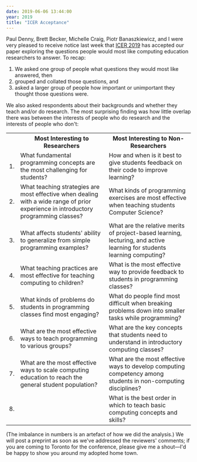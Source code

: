 ```yaml
---
date: 2019-06-06 13:44:00
year: 2019
title: "ICER Acceptance"
---
```


Paul Denny, Brett Becker, Michelle Craig, Piotr Banaszkiewicz, and I
were very pleased to receive notice last week
that [ICER 2019](https://icer.acm.org/)
has accepted our paper exploring
the questions people would most like computing education researchers to answer.
To recap:

1.  We asked one group of people what questions they would most like answered, then
2.  grouped and collated those questions, and
3.  asked a larger group of people how important or unimportant they thought those questions were.

We also asked respondents about their backgrounds and whether they teach and/or do research.
The most surprising finding was how little overlap there was between
the interests of people who do research and the interests of people who don't:

<table class="centered">
  <tr>
    <th></th>
    <th>Most Interesting to Researchers</th>
    <th>Most Interesting to Non-Researchers</th>
  </tr>
  <tr>
    <td>1.</td>
    <td>What fundamental programming concepts are the most challenging for students?</td>
    <td>How and when is it best to give students feedback on their code to improve learning?</td>
  </tr>
  <tr>
    <td>2.</td>
    <td>What teaching strategies are most effective when dealing with a wide range of prior experience in introductory programming classes?</td>
    <td>What kinds of programming exercises are most effective when teaching students Computer Science?</td>
  </tr>
  <tr>
    <td>3.</td>
    <td>What affects students' ability to generalize from simple programming examples?</td>
    <td>What are the relative merits of project-based learning, lecturing, and active learning for students learning computing?</td>
  </tr>
  <tr>
    <td>4.</td>
    <td>What teaching practices are most effective for teaching computing to children?</td>
    <td>What is the most effective way to provide feedback to students in programming classes?</td>
  </tr>
  <tr>
    <td>5.</td>
    <td>What kinds of problems do students in programming classes find most engaging?    </td>
    <td>What do people find most difficult when breaking problems down into smaller tasks while programming?</td>
  </tr>
  <tr>
    <td>6.</td>
    <td>What are the most effective ways to teach programming to various groups?</td>
    <td>What are the key concepts that students need to understand in introductory computing classes?</td>
  </tr>
  <tr>
    <td>7.</td>
    <td>What are the most effective ways to scale computing education to reach the general student population?</td>
    <td>What are the most effective ways to develop computing competency among students in non-computing disciplines?</td>
  </tr>
  <tr>
    <td>8.</td>
    <td></td>
    <td>What is the best order in which to teach basic computing concepts and skills?</td>
  </tr>
</table>

(The imbalance in numbers is an artefact of how we did the analysis.)
We will post a preprint as soon as we've addressed the reviewers' comments;
if you are coming to Toronto for the conference,
please give me a shout—I'd be happy to show you around my adopted home town.
